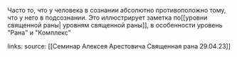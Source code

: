 Часто то, что у человека в сознании абсолютно противоположно тому, что у него в подсознании. Это иллюстрирует заметка по[[уровни священной раны| уровням священной раны]], в особенности уровень "Рана" и "Комплекс"

links: 
source: [[Семинар Алексея Арестовича Священная рана 29.04.23]]